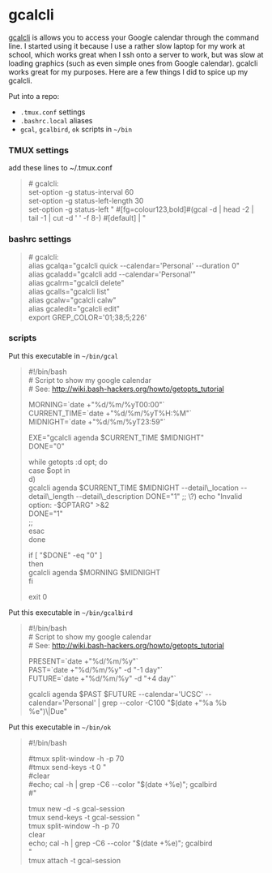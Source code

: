 # gcalcli

[gcalcli](https://github.com/insanum/gcalcli) is allows you to access your
Google calendar through the command line. I started using it because I 
use a rather slow laptop for my work at school, which works great when
I ssh onto a server to work, but was slow at loading graphics (such as
even simple ones from Google calendar). gcalcli works great for my purposes.
Here are a few things I did to spice up my gcalcli.

Put into a repo:

- `.tmux.conf` settings
- `.bashrc.local` aliases
- `gcal`, `gcalbird`, `ok` scripts in `~/bin`

### TMUX settings
add these lines to ~/.tmux.conf
> \# gcalcli:  
> set-option -g status-interval 60  
> set-option -g status-left-length 30  
> set-option -g status-left " #[fg=colour123,bold]#(gcal -d | head -2 | tail -1 | cut -d ' ' -f 8-) #[default] | "  

### bashrc settings
> \# gcalcli:  
> alias gcalqa="gcalcli quick --calendar='Personal' --duration 0"  
> alias gcaladd="gcalcli add --calendar='Personal'"  
> alias gcalrm="gcalcli delete"  
> alias gcalls="gcalcli list"  
> alias gcalw="gcalcli calw"  
> alias gcaledit="gcalcli edit"  
> export GREP_COLOR='01;38;5;226'  

### scripts
Put this executable in `~/bin/gcal`
> \#!/bin/bash  
> \# Script to show my google calendar  
> \# See: http://wiki.bash-hackers.org/howto/getopts_tutorial  
>   
> MORNING=\`date +"%d/%m/%yT00:00"\`  
> CURRENT_TIME=\`date +"%d/%m/%yT%H:%M"\`  
> MIDNIGHT=\`date +"%d/%m/%yT23:59"\`  
>   
> EXE="gcalcli agenda $CURRENT\_TIME $MIDNIGHT"  
> DONE="0"  
>   
> while getopts :d opt; do  
>   case $opt in  
>     d)  
>       gcalcli agenda $CURRENT\_TIME $MIDNIGHT --detail\_location --detail\_length --detail\_description   
>       DONE="1"  
>       ;;  
>     \?)  
>       echo "Invalid option: -$OPTARG" >&2  
>       DONE="1"  
>       ;;  
>   esac  
> done  
>   
> if [ "$DONE" -eq "0" ]  
> then  
>   gcalcli agenda $MORNING $MIDNIGHT  
> fi  
>   
> exit 0  


Put this executable in `~/bin/gcalbird`
> \#!/bin/bash  
> \# Script to show my google calendar  
> \# See: http://wiki.bash-hackers.org/howto/getopts_tutorial  
>   
> PRESENT=\`date +"%d/%m/%y"\`  
> PAST=\`date +"%d/%m/%y" -d "-1 day"\`  
> FUTURE=\`date +"%d/%m/%y" -d "+4 day"\`  
>   
> gcalcli agenda $PAST $FUTURE --calendar='UCSC' --calendar='Personal' | grep --color -C100 "$(date +"%a %b %e")\\|Due"  


Put this executable in `~/bin/ok`
> \#!/bin/bash  
>  
> \#tmux split-window -h -p 70  
> \#tmux send-keys -t 0 "  
> \#clear  
> \#echo; cal -h | grep -C6 --color "$(date +%e)"; gcalbird  
> \#"  
>  
> tmux new -d -s gcal-session  
> tmux send-keys -t gcal-session "  
> tmux split-window -h -p 70  
> clear  
> echo; cal -h | grep -C6 --color "$(date +%e)"; gcalbird  
> "  
> tmux attach -t gcal-session  

